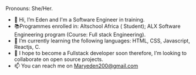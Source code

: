Pronouns: She/Her.
- 👋 Hi, I’m Eden and I'm a Software Engineer in training.
- 📚Programmes enrolled in: Altschool Africa ( Student); ALX Software Engineering program (Course: Full stack Engineering).
- 🌱 I’m currently learning the following languages: HTML, CSS, Javascript, Reactjs, C.  
- 💞️ I hope to become a Fullstack developer soon therefore, I’m looking to collaborate on open source projects.
- 📫 You can reach me on Maryeden200@gmail.com 

<!---
Maryoeden/Maryoeden is a ✨ special ✨ repository because its `README.md` (this file) appears on your GitHub profile.
You can click the Preview link to take a look at your changes.
--->
 
